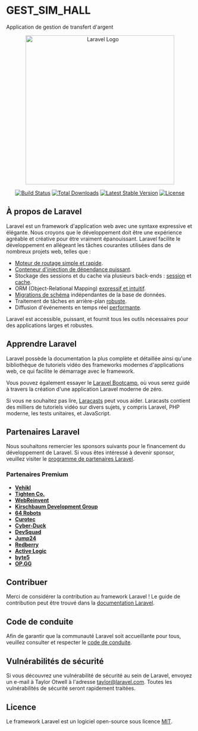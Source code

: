 # GEST_SIM_HALL
Application de gestion de transfert d'argent

<p align="center"><a href="https://laravel.com" target="_blank"><img src="https://raw.githubusercontent.com/laravel/art/master/logo-lockup/5%20SVG/2%20CMYK/1%20Full%20Color/laravel-logolockup-cmyk-red.svg" width="400" alt="Laravel Logo"></a></p>

<p align="center">
<a href="https://github.com/laravel/framework/actions"><img src="https://github.com/laravel/framework/workflows/tests/badge.svg" alt="Build Status"></a>
<a href="https://packagist.org/packages/laravel/framework"><img src="https://img.shields.io/packagist/dt/laravel/framework" alt="Total Downloads"></a>
<a href="https://packagist.org/packages/laravel/framework"><img src="https://img.shields.io/packagist/v/laravel/framework" alt="Latest Stable Version"></a>
<a href="https://packagist.org/packages/laravel/framework"><img src="https://img.shields.io/packagist/l/laravel/framework" alt="License"></a>
</p>

## À propos de Laravel

Laravel est un framework d'application web avec une syntaxe expressive et élégante. Nous croyons que le développement doit être une expérience agréable et créative pour être vraiment épanouissant. Laravel facilite le développement en allégeant les tâches courantes utilisées dans de nombreux projets web, telles que :

- [Moteur de routage simple et rapide](https://laravel.com/docs/routing).
- [Conteneur d'injection de dépendance puissant](https://laravel.com/docs/container).
- Stockage des sessions et du cache via plusieurs back-ends : [session](https://laravel.com/docs/session) et [cache](https://laravel.com/docs/cache).
- ORM (Object-Relational Mapping) [expressif et intuitif](https://laravel.com/docs/eloquent).
- [Migrations de schéma](https://laravel.com/docs/migrations) indépendantes de la base de données.
- Traitement de tâches en arrière-plan [robuste](https://laravel.com/docs/queues).
- Diffusion d'événements en temps réel [performante](https://laravel.com/docs/broadcasting).

Laravel est accessible, puissant, et fournit tous les outils nécessaires pour des applications larges et robustes.

## Apprendre Laravel

Laravel possède la documentation la plus complète et détaillée ainsi qu'une bibliothèque de tutoriels vidéo des frameworks modernes d'applications web, ce qui facilite le démarrage avec le framework.

Vous pouvez également essayer le [Laravel Bootcamp](https://bootcamp.laravel.com), où vous serez guidé à travers la création d'une application Laravel moderne de zéro.

Si vous ne souhaitez pas lire, [Laracasts](https://laracasts.com) peut vous aider. Laracasts contient des milliers de tutoriels vidéo sur divers sujets, y compris Laravel, PHP moderne, les tests unitaires, et JavaScript.

## Partenaires Laravel

Nous souhaitons remercier les sponsors suivants pour le financement du développement de Laravel. Si vous êtes intéressé à devenir sponsor, veuillez visiter le [programme de partenaires Laravel](https://partners.laravel.com).

### Partenaires Premium

- **[Vehikl](https://vehikl.com/)**
- **[Tighten Co.](https://tighten.co)**
- **[WebReinvent](https://webreinvent.com/)**
- **[Kirschbaum Development Group](https://kirschbaumdevelopment.com/)**
- **[64 Robots](https://64robots.com)**
- **[Curotec](https://www.curotec.com/services/technologies/laravel/)**
- **[Cyber-Duck](https://cyber-duck.co.uk)**
- **[DevSquad](https://devsquad.com/hire-laravel-developers)**
- **[Jump24](https://jump24.co.uk)**
- **[Redberry](https://redberry.international/laravel/)**
- **[Active Logic](https://activelogic.com)**
- **[byte5](https://byte5.de)**
- **[OP.GG](https://op.gg)**

## Contribuer

Merci de considérer la contribution au framework Laravel ! Le guide de contribution peut être trouvé dans la [documentation Laravel](https://laravel.com/docs/contributions).

## Code de conduite

Afin de garantir que la communauté Laravel soit accueillante pour tous, veuillez consulter et respecter le [code de conduite](https://laravel.com/docs/contributions#code-of-conduct).

## Vulnérabilités de sécurité

Si vous découvrez une vulnérabilité de sécurité au sein de Laravel, envoyez un e-mail à Taylor Otwell à l'adresse [taylor@laravel.com](mailto:taylor@laravel.com). Toutes les vulnérabilités de sécurité seront rapidement traitées.

## Licence

Le framework Laravel est un logiciel open-source sous licence [MIT](https://opensource.org/licenses/MIT).
